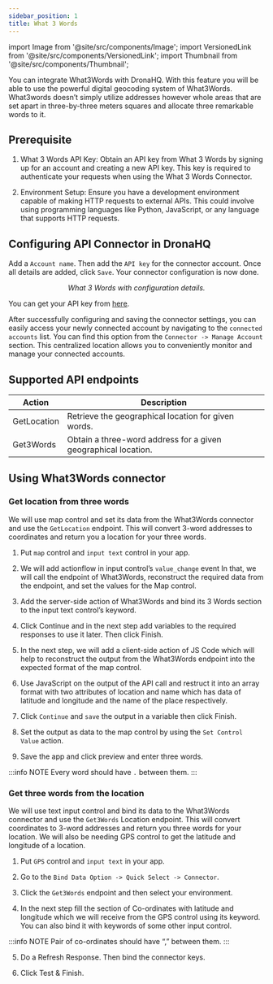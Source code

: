 ```yaml
---
sidebar_position: 1
title: What 3 Words
---
```

import Image from '@site/src/components/Image';
import VersionedLink from '@site/src/components/VersionedLink';
import Thumbnail from '@site/src/components/Thumbnail';


You can integrate What3Words with DronaHQ. With this feature you will be able to use the powerful digital geocoding system of What3Words. What3words doesn’t simply utilize addresses however whole areas that are set apart in three-by-three meters squares and allocate three remarkable words to it.

## Prerequisite 

1. What 3 Words API Key: Obtain an API key from What 3 Words by signing up for an account and creating a new API key. This key is required to authenticate your requests when using the What 3 Words Connector.

2. Environment Setup: Ensure you have a development environment capable of making HTTP requests to external APIs. This could involve using programming languages like Python, JavaScript, or any language that supports HTTP requests.

## Configuring API Connector in DronaHQ

Add a `Account name`. Then add the `API key` for the connector account. Once all details are added, click `Save`. Your connector configuration is now done.

<figure>
  <Thumbnail src="/img/reference/connectors/what3word/details.png" alt="What 3 Words with configuration details." />
  <figcaption align = "center"><i>What 3 Words with configuration details.</i></figcaption>
</figure>

You can get your API key from [here](https://auth.what3words.com/?continue=https%3A%2F%2Faccounts.what3words.com%2Fcreate-api-key%3Freferrer%3D%2Fpublic-api).


After successfully configuring and saving the connector settings, you can easily access your newly connected account by navigating to the `connected accounts` list. You can find this option from the `Connector -> Manage Account` section. This centralized location allows you to conveniently monitor and manage your connected accounts.


## Supported API endpoints

| Action       | Description                                            |
|--------------|--------------------------------------------------------|
| GetLocation  | Retrieve the geographical location for given words.   |
| Get3Words    | Obtain a three-word address for a given geographical location. |

## Using What3Words connector

### Get location from three words

We will use map control and set its data from the What3Words connector and use the `GetLocation` endpoint. This will convert 3-word addresses to coordinates and return you a location for your three words.

1. Put `map` control and `input text` control in your app.

2. We will add actionflow in input control’s `value_change` event In that, we will call the endpoint of What3Words, reconstruct the required data from the endpoint, and set the values for the Map control.

3. Add the server-side action of What3Words and bind its 3 Words section to the input text control’s keyword.

<figure>
  <Thumbnail src="/img/reference/connectors/what3word/getlocation.png" alt="keywords" />
</figure>

4. Click Continue and in the next step add variables to the required responses to use it later. Then click Finish.

5. In the next step, we will add a client-side action of JS Code which will help to reconstruct the output from the What3Words endpoint into the expected format of the map control.

<figure>
  <Thumbnail src="/img/reference/connectors/what3word/getlocation.png" alt="keywords" />
</figure>

6. Use JavaScript on the output of the API call and restruct it into an array format with two attributes of location and name which has data of latitude and longitude and the name of the place respectively.

7. Click `Continue` and `save` the output in a variable then click Finish.

8. Set the output as data to the map control by using the `Set Control Value` action.


9. Save the app and click preview and enter three words.

:::info NOTE
Every word should have `.`  between them.
:::


### Get three words from the location

We will use text input control and bind its data to the What3Words connector and use the `Get3Words` Location endpoint. This will convert coordinates to 3-word addresses and return you three words for your location. We will also be needing GPS control to get the latitude and longitude of a location.

1. Put `GPS` control and `input text` in your app.

2. Go to the `Bind Data Option -> Quick Select -> Connector`.

3. Click the `Get3Words` endpoint and then select your environment.

4. In the next step fill the section of Co-ordinates with latitude and longitude which we will receive from the GPS control using its keyword. You can also bind it with keywords of some other input control.

:::info NOTE
Pair of co-ordinates should have “,” between them.
:::

5. Do a Refresh Response. Then bind the connector keys.

7. Click Test & Finish.

<figure>
  <Thumbnail src="/img/reference/connectors/what3word/getword.png" alt="keywords" />
</figure>

<figure>
  <Thumbnail src="/img/reference/connectors/what3word/word.png" alt="keywords" />
</figure>

